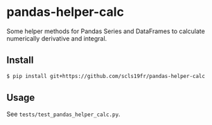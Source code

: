 # pandas-helper-calc

Some helper methods for Pandas Series and DataFrames to calculate numerically derivative and integral.

## Install

```bash
$ pip install git+https://github.com/scls19fr/pandas-helper-calc
```

## Usage

See `tests/test_pandas_helper_calc.py`.
